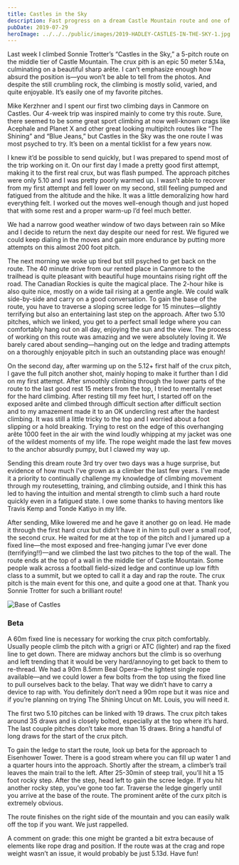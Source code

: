 ```yaml
---
title: Castles in the Sky
description: Fast progress on a dream Castle Mountain route and one of my favorite pitches.
pubDate: 2019-07-29
heroImage: ../../../public/images/2019-HADLEY-CASTLES-IN-THE-SKY-1.jpg
---
```


Last week I climbed Sonnie Trotter’s “Castles in the Sky,” a 5-pitch route on the middle tier of Castle Mountain. The crux pith is an epic 50 meter 5.14a, culminating on a beautiful sharp arête. I can’t emphasize enough how absurd the position is—you won’t be able to tell from the photos. And despite the still crumbling rock, the climbing is mostly solid, varied, and quite enjoyable. It’s easily one of my favorite pitches.

Mike Kerzhner and I spent our first two climbing days in Canmore on Castles. Our 4-week trip was inspired mainly to come try this route. Sure, there seemed to be some great sport climbing at now well-known crags like Acephale and Planet X and other great looking multipitch routes like “The Shining” and “Blue Jeans,” but Castles in the Sky was the one route I was most psyched to try. It’s been on a mental ticklist for a few years now.

I knew it’d be possible to send quickly, but I was prepared to spend most of the trip working on it. On our first day I made a pretty good first attempt, making it to the first real crux, but was flash pumped. The approach pitches were only 5.10 and I was pretty poorly warmed up. I wasn’t able to recover from my first attempt and fell lower on my second, still feeling pumped and fatigued from the altitude and the hike. It was a little demoralizing how hard everything felt. I worked out the moves well-enough though and just hoped that with some rest and a proper warm-up I’d feel much better.

We had a narrow good weather window of two days between rain so Mike and I decide to return the next day despite our need for rest. We figured we could keep dialing in the moves and gain more endurance by putting more attempts on this almost 200 foot pitch.

The next morning we woke up tired but still psyched to get back on the route. The 40 minute drive from our rented place in Canmore to the trailhead is quite pleasant with beautiful huge mountains rising right off the road. The Canadian Rockies is quite the magical place. The 2-hour hike is also quite nice, mostly on a wide tail rising at a gentle angle. We could walk side-by-side and carry on a good conversation. To gain the base of the route, you have to traverse a sloping scree ledge for 15 minutes—slightly terrifying but also an entertaining last step on the approach. After two 5.10 pitches, which we linked, you get to a perfect small ledge where you can comfortably hang out on all day, enjoying the sun and the view. The process of working on this route was amazing and we were absolutely loving it. We barely cared about sending—hanging out on the ledge and trading attempts on a thoroughly enjoyable pitch in such an outstanding place was enough!

On the second day, after warming up on the 5.12+ first half of the crux pitch, I gave the full pitch another shot, mainly hoping to make it further than I did on my first attempt. After smoothly climbing through the lower parts of the route to the last good rest 15 meters from the top, I tried to mentally reset for the hard climbing. After resting till my feet hurt, I started off on the exposed arête and climbed through difficult section after difficult section and to my amazement made it to an OK undercling rest after the hardest climbing. It was still a little tricky to the top and I worried about a foot slipping or a hold breaking. Trying to rest on the edge of this overhanging arête 1000 feet in the air with the wind loudly whipping at my jacket was one of the wildest moments of my life. The rope weight made the last few moves to the anchor absurdly pumpy, but I clawed my way up.

Sending this dream route 3rd try over two days was a huge surprise, but evidence of how much I’ve grown as a climber the last few years. I’ve made it a priority to continually challenge my knowledge of climbing movement through my routesetting, training, and climbing outside, and I think this has led to having the intuition and mental strength to climb such a hard route quickly even in a fatigued state. I owe some thanks to having mentors like Travis Kemp and Tonde Katiyo in my life.

After sending, Mike lowered me and he gave it another go on lead. He made it through the first hard crux but didn’t have it in him to pull over a small roof, the second crux. He waited for me at the top of the pitch and I jumared up a fixed line—the most exposed and free-hanging jumar I’ve ever done (terrifying!!)—and we climbed the last two pitches to the top of the wall. The route ends at the top of a wall in the middle tier of Castle Mountain. Some people walk across a football field-sized ledge and continue up low fifth class to a summit, but we opted to call it a day and rap the route. The crux pitch is the main event for this one, and quite a good one at that. Thank you Sonnie Trotter for such a brilliant route!

![Base of Castles](/images/Hadley-Castles-in-the-Sky-Base)

### Beta

A 60m fixed line is necessary for working the crux pitch comfortably. Usually people climb the pitch with a grigri or ATC (lighter) and rap the fixed line to get down. There are midway anchors but the climb is so overhung and left trending that it would be very hard/annoying to get back to them to re-thread. We had a 90m 8.5mm Beal Opera—the lightest single rope available—and we could lower a few bolts from the top using the fixed line to pull ourselves back to the belay. That way we didn’t have to carry a device to rap with. You definitely don’t need a 90m rope but it was nice and if you’re planning on trying The Shining Uncut on Mt. Louis, you will need it.

The first two 5.10 pitches can be linked with 19 draws. The crux pitch takes around 35 draws and is closely bolted, especially at the top where it’s hard. The last couple pitches don’t take more than 15 draws. Bring a handful of long draws for the start of the crux pitch.

To gain the ledge to start the route, look up beta for the approach to Eisenhower Tower. There is a good stream where you can fill up water 1 and a quarter hours into the approach. Shortly after the stream, a climber’s trail leaves the main trail to the left. After 25-30min of steep trail, you’ll hit a 15 foot rocky step. After the step, head left to gain the scree ledge. If you hit another rocky step, you’ve gone too far. Traverse the ledge gingerly until you arrive at the base of the route. The prominent arête of the curx pitch is extremely obvious.

The route finishes on the right side of the mountain and you can easily walk off the top if you want. We just rappelled.

A comment on grade: this one might be granted a bit extra because of elements like rope drag and position. If the route was at the crag and rope weight wasn’t an issue, it would probably be just 5.13d. Have fun!
